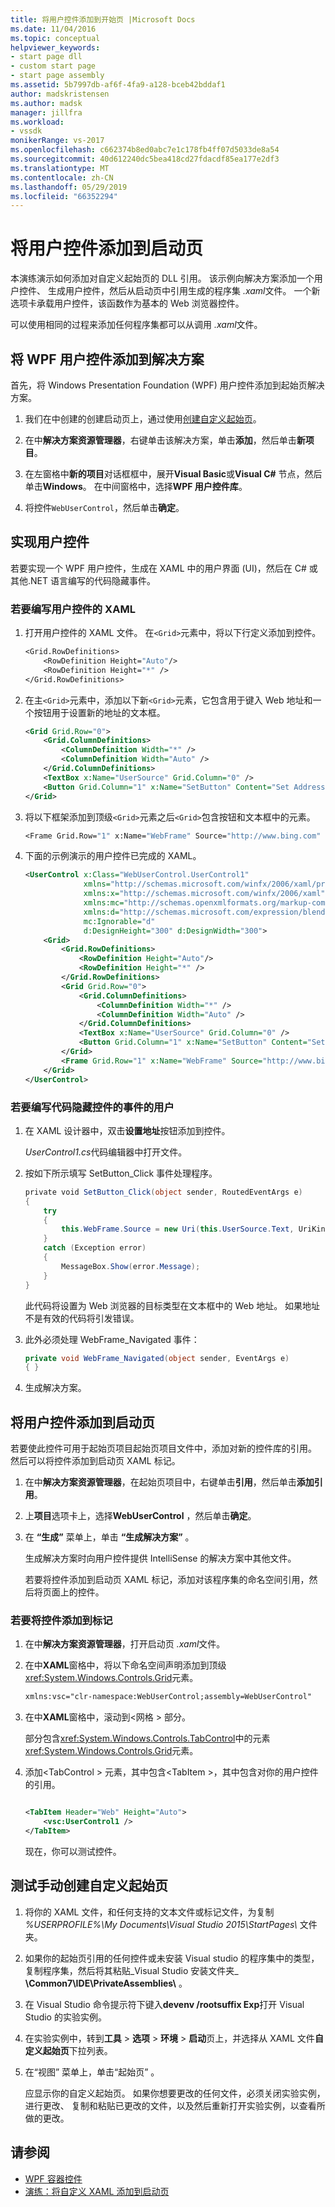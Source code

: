 ```yaml
---
title: 将用户控件添加到开始页 |Microsoft Docs
ms.date: 11/04/2016
ms.topic: conceptual
helpviewer_keywords:
- start page dll
- custom start page
- start page assembly
ms.assetid: 5b7997db-af6f-4fa9-a128-bceb42bddaf1
author: madskristensen
ms.author: madsk
manager: jillfra
ms.workload:
- vssdk
monikerRange: vs-2017
ms.openlocfilehash: c662374b8ed0abc7e1c178fb4ff07d5033de8a54
ms.sourcegitcommit: 40d612240dc5bea418cd27fdacdf85ea177e2df3
ms.translationtype: MT
ms.contentlocale: zh-CN
ms.lasthandoff: 05/29/2019
ms.locfileid: "66352294"
---
```

# <a name="add-user-control-to-the-start-page"></a>将用户控件添加到启动页

本演练演示如何添加对自定义起始页的 DLL 引用。 该示例向解决方案添加一个用户控件、 生成用户控件，然后从启动页中引用生成的程序集 *.xaml*文件。 一个新选项卡承载用户控件，该函数作为基本的 Web 浏览器控件。

可以使用相同的过程来添加任何程序集都可以从调用 *.xaml*文件。

## <a name="add-a-wpf-user-control-to-the-solution"></a>将 WPF 用户控件添加到解决方案

首先，将 Windows Presentation Foundation (WPF) 用户控件添加到起始页解决方案。

1. 我们在中创建的创建启动页上，通过使用[创建自定义起始页](../extensibility/creating-a-custom-start-page.md)。

2. 在中**解决方案资源管理器**，右键单击该解决方案，单击**添加**，然后单击**新项目**。

3. 在左窗格中**新的项目**对话框框中，展开**Visual Basic**或**Visual C#** 节点，然后单击**Windows**。 在中间窗格中，选择**WPF 用户控件库**。

4. 将控件`WebUserControl`，然后单击**确定**。

## <a name="implement-the-user-control"></a>实现用户控件

若要实现一个 WPF 用户控件，生成在 XAML 中的用户界面 (UI)，然后在 C# 或其他.NET 语言编写的代码隐藏事件。

### <a name="to-write-the-xaml-for-the-user-control"></a>若要编写用户控件的 XAML

1. 打开用户控件的 XAML 文件。 在`<Grid>`元素中，将以下行定义添加到控件。

    ```vb
    <Grid.RowDefinitions>
        <RowDefinition Height="Auto"/>
        <RowDefinition Height="*" />
    </Grid.RowDefinitions>

    ```

2. 在主`<Grid>`元素中，添加以下新`<Grid>`元素，它包含用于键入 Web 地址和一个按钮用于设置新的地址的文本框。

    ```xml
    <Grid Grid.Row="0">
        <Grid.ColumnDefinitions>
            <ColumnDefinition Width="*" />
            <ColumnDefinition Width="Auto" />
        </Grid.ColumnDefinitions>
        <TextBox x:Name="UserSource" Grid.Column="0" />
        <Button Grid.Column="1" x:Name="SetButton" Content="Set Address" Click="SetButton_Click" />
    </Grid>
    ```

3. 将以下框架添加到顶级`<Grid>`元素之后`<Grid>`包含按钮和文本框中的元素。

    ```vb
    <Frame Grid.Row="1" x:Name="WebFrame" Source="http://www.bing.com" Navigated="WebFrame_Navigated" />
    ```

4. 下面的示例演示的用户控件已完成的 XAML。

    ```xml
    <UserControl x:Class="WebUserControl.UserControl1"
                 xmlns="http://schemas.microsoft.com/winfx/2006/xaml/presentation"
                 xmlns:x="http://schemas.microsoft.com/winfx/2006/xaml"
                 xmlns:mc="http://schemas.openxmlformats.org/markup-compatibility/2006"
                 xmlns:d="http://schemas.microsoft.com/expression/blend/2008"
                 mc:Ignorable="d"
                 d:DesignHeight="300" d:DesignWidth="300">
        <Grid>
            <Grid.RowDefinitions>
                <RowDefinition Height="Auto"/>
                <RowDefinition Height="*" />
            </Grid.RowDefinitions>
            <Grid Grid.Row="0">
                <Grid.ColumnDefinitions>
                    <ColumnDefinition Width="*" />
                    <ColumnDefinition Width="Auto" />
                </Grid.ColumnDefinitions>
                <TextBox x:Name="UserSource" Grid.Column="0" />
                <Button Grid.Column="1" x:Name="SetButton" Content="Set Address" Click="SetButton_Click" />
            </Grid>
            <Frame Grid.Row="1" x:Name="WebFrame" Source="http://www.bing.com" Navigated="WebFrame_Navigated" />
        </Grid>
    </UserControl>

    ```

### <a name="to-write-the-code-behind-events-for-the-user-control"></a>若要编写代码隐藏控件的事件的用户

1. 在 XAML 设计器中，双击**设置地址**按钮添加到控件。

    *UserControl1.cs*代码编辑器中打开文件。

2. 按如下所示填写 SetButton_Click 事件处理程序。

    ```csharp
    private void SetButton_Click(object sender, RoutedEventArgs e)
    {
        try
        {
            this.WebFrame.Source = new Uri(this.UserSource.Text, UriKind.Absolute);
        }
        catch (Exception error)
        {
            MessageBox.Show(error.Message);
        }
    }
    ```

    此代码将设置为 Web 浏览器的目标类型在文本框中的 Web 地址。 如果地址不是有效的代码将引发错误。

3. 此外必须处理 WebFrame_Navigated 事件：

    ```csharp
    private void WebFrame_Navigated(object sender, EventArgs e)
    { }
    ```

4. 生成解决方案。

## <a name="add-the-user-control-to-the-start-page"></a>将用户控件添加到启动页

若要使此控件可用于起始页项目起始页项目文件中，添加对新的控件库的引用。 然后可以将控件添加到启动页 XAML 标记。

1. 在中**解决方案资源管理器**，在起始页项目中，右键单击**引用**，然后单击**添加引用**。

2. 上**项目**选项卡上，选择**WebUserControl** ，然后单击**确定**。

3. 在 **“生成”** 菜单上，单击 **“生成解决方案”** 。

    生成解决方案时向用户控件提供 IntelliSense 的解决方案中其他文件。

    若要将控件添加到启动页 XAML 标记，添加对该程序集的命名空间引用，然后将页面上的控件。

### <a name="to-add-the-control-to-the-markup"></a>若要将控件添加到标记

1. 在中**解决方案资源管理器**，打开启动页 *.xaml*文件。

2. 在中**XAML**窗格中，将以下命名空间声明添加到顶级<xref:System.Windows.Controls.Grid>元素。

   ```xml
   xmlns:vsc="clr-namespace:WebUserControl;assembly=WebUserControl"
   ```

3. 在中**XAML**窗格中，滚动到\<网格 > 部分。

    部分包含<xref:System.Windows.Controls.TabControl>中的元素<xref:System.Windows.Controls.Grid>元素。

4. 添加\<TabControl > 元素，其中包含\<TabItem >，其中包含对你的用户控件的引用。

    ```xml

    <TabItem Header="Web" Height="Auto">
        <vsc:UserControl1 />
    </TabItem>

    ```

    现在，你可以测试控件。

## <a name="test-a-manually-created-custom-start-page"></a>测试手动创建自定义起始页

1. 将你的 XAML 文件，和任何支持的文本文件或标记文件，为复制 *%USERPROFILE%\My Documents\Visual Studio 2015\StartPages\\* 文件夹。

2. 如果你的起始页引用的任何控件或未安装 Visual studio 的程序集中的类型，复制程序集，然后将其粘贴_Visual Studio 安装文件夹_ **\Common7\IDE\PrivateAssemblies\\** 。

3. 在 Visual Studio 命令提示符下键入**devenv /rootsuffix Exp**打开 Visual Studio 的实验实例。

4. 在实验实例中，转到**工具** > **选项** > **环境** > **启动**页上，并选择从 XAML 文件**自定义起始页**下拉列表。

5. 在“视图”  菜单上，单击“起始页”  。

    应显示你的自定义起始页。 如果你想要更改的任何文件，必须关闭实验实例，进行更改、 复制和粘贴已更改的文件，以及然后重新打开实验实例，以查看所做的更改。

## <a name="see-also"></a>请参阅

- [WPF 容器控件](https://msdn.microsoft.com/library/a0177167-d7db-4205-9607-8ae316952566)
- [演练：将自定义 XAML 添加到启动页](../extensibility/walkthrough-adding-custom-xaml-to-the-start-page.md)
